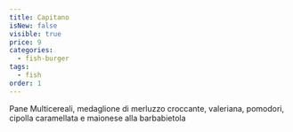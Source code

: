 ```yaml
---
title: Capitano
isNew: false
visible: true
price: 9
categories:
  - fish-burger
tags:
  - fish
order: 1
---
```

Pane Multicereali, medaglione di merluzzo croccante, valeriana, pomodori, cipolla caramellata e maionese alla barbabietola